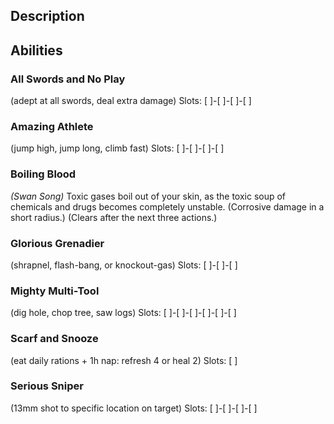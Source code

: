 ## Description

## Abilities
### All Swords and No Play
(adept at all swords, deal extra damage)
Slots: [ ]-[ ]-[ ]-[ ]

### Amazing Athlete
(jump high, jump long, climb fast)
Slots: [ ]-[ ]-[ ]-[ ]

### Boiling Blood
_(Swan Song)_
Toxic gases boil out of your skin, as the toxic soup of chemicals and drugs
becomes completely unstable. (Corrosive damage in a short radius.)
(Clears after the next three actions.)

### Glorious Grenadier
(shrapnel, flash-bang, or knockout-gas)
Slots: [ ]-[ ]-[ ]

### Mighty Multi-Tool
(dig hole, chop tree, saw logs)
Slots: [ ]-[ ]-[ ]-[ ]-[ ]-[ ]

### Scarf and Snooze
(eat daily rations + 1h nap: refresh 4 or heal 2)
Slots: [ ]

### Serious Sniper
(13mm shot to specific location on target)
Slots: [ ]-[ ]-[ ]-[ ]
